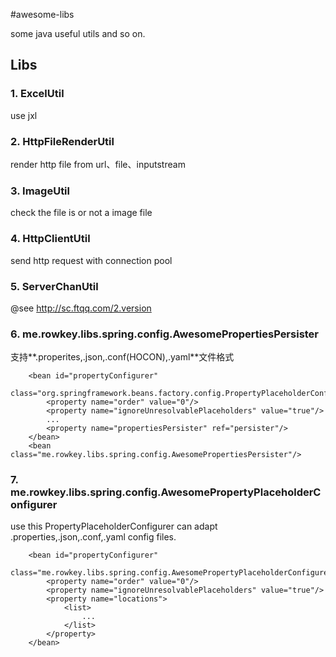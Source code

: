 #awesome-libs

some java useful utils and so on.
  
## Libs

### 1. ExcelUtil

use jxl

### 2. HttpFileRenderUtil

render http file from url、file、inputstream

### 3. ImageUtil

check the file is or not a image file

### 4. HttpClientUtil

send http request with connection pool

### 5. ServerChanUtil

@see <http://sc.ftqq.com/2.version>


### 6. me.rowkey.libs.spring.config.AwesomePropertiesPersister 

支持**.properites,.json,.conf(HOCON),.yaml**文件格式

        <bean id="propertyConfigurer"
            class="org.springframework.beans.factory.config.PropertyPlaceholderConfigurer">
            <property name="order" value="0"/>
            <property name="ignoreUnresolvablePlaceholders" value="true"/>
            ...
            <property name="propertiesPersister" ref="persister"/>
        </bean>
        <bean class="me.rowkey.libs.spring.config.AwesomePropertiesPersister"/>
    
### 7. me.rowkey.libs.spring.config.AwesomePropertyPlaceholderConfigurer

use this PropertyPlaceholderConfigurer can adapt .properties,.json,.conf,.yaml config files.

        <bean id="propertyConfigurer"
                  class="me.rowkey.libs.spring.config.AwesomePropertyPlaceholderConfigurer">
            <property name="order" value="0"/>
            <property name="ignoreUnresolvablePlaceholders" value="true"/>
            <property name="locations">
                <list>
                    ...
                </list>
            </property>
        </bean>
